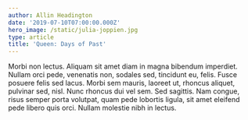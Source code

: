 ```yaml
---
author: Allin Headington
date: '2019-07-10T07:00:00.000Z'
hero_image: /static/julia-joppien.jpg
type: article
title: 'Queen: Days of Past'
---
```


Morbi non lectus. Aliquam sit amet diam in magna bibendum imperdiet. Nullam orci pede, venenatis non, sodales sed, tincidunt eu, felis. Fusce posuere felis sed lacus. Morbi sem mauris, laoreet ut, rhoncus aliquet, pulvinar sed, nisl. Nunc rhoncus dui vel sem. Sed sagittis. Nam congue, risus semper porta volutpat, quam pede lobortis ligula, sit amet eleifend pede libero quis orci. Nullam molestie nibh in lectus.